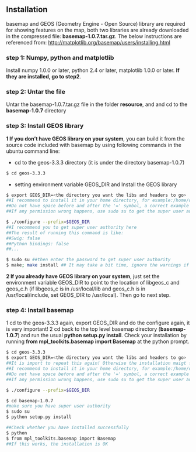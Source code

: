 ## Installation
basemap and GEOS (Geometry Engine - Open Source) library are required for showing features on the map, both two libraries are already downloaded in the compressed file: **basemap-1.0.7.tar.gz**.
The below instructions are referenced from:              http://matplotlib.org/basemap/users/installing.html
### step 1: Numpy, python and matplotlib
Install numpy 1.0.0 or later, python 2.4 or later, matplotlib 1.0.0 or later. **If they are installed, go to step2**.
### step 2: Untar the file
Untar the basemap-1.0.7.tar.gz file in the folder **resource**, and and cd to the **basemap-1.0.7** directory
### step 3: Install GEOS library
**1 If you don’t have GEOS library on your system**, you can build it from the source code included with basemap by using following commands in the ubuntu command line:
* cd to the geos-3.3.3 directory (it is under the directory basemap-1.0.7)
```sh
$ cd geos-3.3.3
```
* setting environment variable GEOS_DIR and Install the GEOS library
```sh
$ export GEOS_DIR=<the directory you want the libs and headers to go> 
##I recommend to install it in your home directory, for example:/home/ds-ga-1007
##Do not have space before and after the '=' symbol, a correct example is like this: export GEOS_DIR=/home/ds-ga-1007
##If any permission wrong happens, use sudo su to get the super user authority, or get root authority

$ ./configure --prefix=$GEOS_DIR
##I recommend you to get super user authority here
##The result of running this command is like: 
##Swig: false 
##Python bindings: false
##...

$ sudo su ##then enter the password to get super user authority
$ make; make install ## It may take a bit time, ignore the warnings if any
```

**2 If you already have GEOS library on your system**, just set the environment variable GEOS_DIR to point to the location of libgeos_c and geos_c.h (if libgeos_c is in /usr/local/lib and geos_c.h is in /usr/local/include, set GEOS_DIR to /usr/local). Then go to next step. 

### step 4: Install basemap
1 cd to the geos-3.3.3 again, export GEOS_DIR and do the configure again, it is very important!
2 cd back to the top level basemap directory (**basemap-1.0.7**) and run the usual **python setup.py install**. Check your installation by running **from mpl_toolkits.basemap import Basemap** at the python prompt.

 ```sh
$ cd geos-3.3.3
$ export GEOS_DIR=<the directory you want the libs and headers to go> 
##It is import to repeat this again! Otherwise the installation maigt fail
##I recommend to install it in your home directory, for example:/home/ds-ga-1007
##Do not have space before and after the '=' symbol, a correct example is like this: export GEOS_DIR=/home/ds-ga-1007
##If any permission wrong happens, use sudo su to get the super user authority, or get root authority

$ ./configure --prefix=$GEOS_DIR

$ cd basemap-1.0.7
#make sure you have super user authority 
$ sudo su
$ python setup.py install

##Check whether you have installed successfully
$ python
$ from mpl_toolkits.basemap import Basemap 
##If this works, the installation is OK
```

